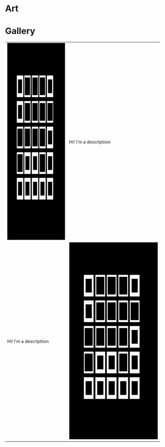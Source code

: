 # Art



# Gallery
<table style="width:100%">
  <tr>
    <col style="width:40%">
    <td> <img src="https://github.com/milioe/Art/blob/main/Files/Images/01.png" alt="foto" width = 640px height = 640px> </td>
    <td> Hi! I'm a descriptiion  </td>
  </tr>
  <tr>
    <td> Hi! I'm a descriptiion  </td>
    <td> <img src="https://github.com/milioe/Art/blob/main/Files/Images/01.png" alt="foto" width = 640px height = 640px> </td>
  </tr>
</table>
